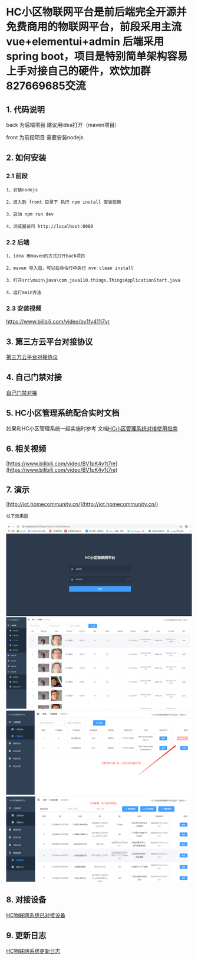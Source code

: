 # HC小区物联网平台是前后端完全开源并免费商用的物联网平台，前段采用主流vue+elementui+admin 后端采用spring boot，项目是特别简单架构容易上手对接自己的硬件，欢饮加群827669685交流


## 1. 代码说明

   back 为后端项目 建议用idea打开（maven项目）

   front 为前段项目 需要安装nodejs 

## 2. 如何安装

### 2.1 前段

	1、安装nodejs

	2、进入到 front 目录下 执行 npm install 安装依赖

	3、启动 npm run dev

	4、浏览器访问 http://localhost:8080

### 2.2 后端

	1、idea 用maven的方式打开back项目

	2、maven 导入包，可以在命令行中执行 mvn clean install

	3、打开src\main\java\com.java110.things.ThingsApplicationStart.java 

	4、运行main方法

### 2.3 安装视频

https://www.bilibili.com/video/bv1fv411j7vr

## 3. 第三方云平台对接协议

[第三方云平台对接协议](back/docs/api.md)


## 4. 自己门禁对接

[自己门禁对接](back/docs/accessControlInterface.md)

## 5. HC小区管理系统配合实时文档

如果和HC小区管理系统一起实施时参考 文档[HC小区管理系统对接使用指南](back/docs/linkHc.md)


## 6. 相关视频

[https://www.bilibili.com/video/BV1pK4y1t7re](https://www.bilibili.com/video/BV1pK4y1t7re)


## 7. 演示

[http://iot.homecommunity.cn/](http://iot.homecommunity.cn/)

	以下效果图

![image](docs/img/login.png)
![image](docs/img/menjing.png)
![image](docs/img/menjingxiyi.png)
![image](docs/img/settings.png)

## 8. 对接设备

[HC物联网系统已对接设备](back/docs/machine.md)

## 9. 更新日志

[HC物联网系统更新日志](back/ChangeLog.md)